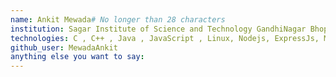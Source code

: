```yaml
---
name: Ankit Mewada# No longer than 28 characters
institution: Sagar Institute of Science and Technology GandhiNagar Bhopal 🚩 # no longer than 58 characters
technologies: C , C++ , Java , JavaScript , Linux, Nodejs, ExpressJs, MongoDB#list should no longer be more than 100 characters
github_user: MewadaAnkit
anything else you want to say:
--- 
```

